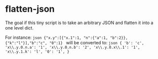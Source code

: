 # flatten-json

The goal if this tiny script is to take an arbitrary JSON and flatten it into a one level dict.

For instance:
    ```json
    {"x.y":[{"x.1":1, "n":{"a":1, "b":2}},   {"k":"l"}],"b":"c", "0":1}
    ```
will be converted to:
     ```json
     {
             'b': 'c',
             'x\\.y.0.n.a': '1',
             'x\\.y.0.n.b': '2',
             'x\\.y.0.x\\.1': '1',
             'x\\.y.1.k': 'l',
             '0': '1',
    }
    ```
